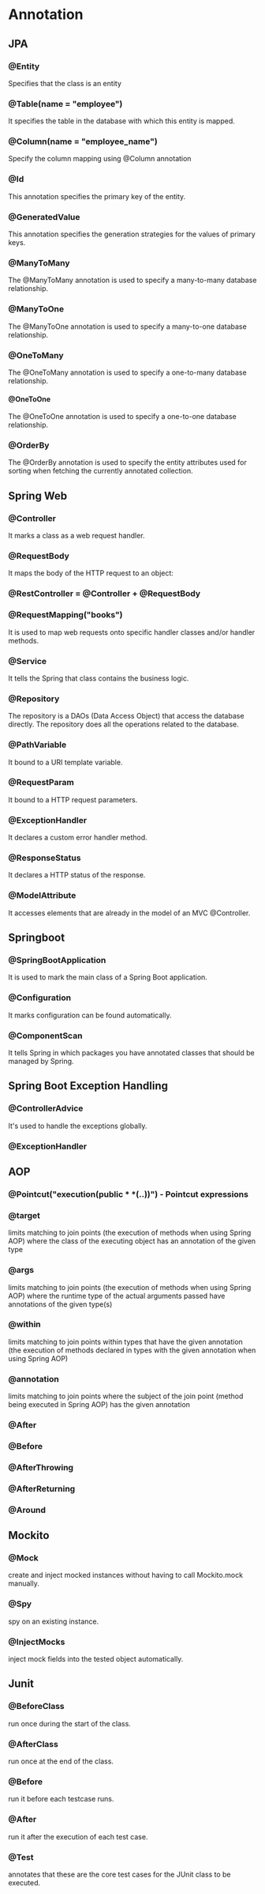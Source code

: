 # Annotation

## JPA
### @Entity
Specifies that the class is an entity
### @Table(name = "employee")
It specifies the table in the database with which this entity is mapped.
### @Column(name = "employee_name")
Specify the column mapping using @Column annotation
### @Id
This annotation specifies the primary key of the entity.
### @GeneratedValue
This annotation specifies the generation strategies for the values of primary keys.
### @ManyToMany
The @ManyToMany annotation is used to specify a many-to-many database relationship.
### @ManyToOne
The @ManyToOne annotation is used to specify a many-to-one database relationship.
### @OneToMany
The @OneToMany annotation is used to specify a one-to-many database relationship.
#### @OneToOne
The @OneToOne annotation is used to specify a one-to-one database relationship.
### @OrderBy
The @OrderBy annotation is used to specify the entity attributes used for sorting when fetching the currently annotated collection.
## Spring Web
### @Controller
It marks a class as a web request handler.
### @RequestBody
It maps the body of the HTTP request to an object:
### @RestController = @Controller + @RequestBody
### @RequestMapping("books")
It is used to map web requests onto specific handler classes and/or handler methods.
### @Service
It tells the Spring that class contains the business logic.
### @Repository
The repository is a DAOs (Data Access Object) that access the database directly. The repository does all the operations related to the database.
### @PathVariable
It bound to a URI template variable.
### @RequestParam
It bound to a HTTP request parameters.
### @ExceptionHandler
It declares a custom error handler method.
### @ResponseStatus
It declares a HTTP status of the response.
### @ModelAttribute
It accesses elements that are already in the model of an MVC @Controller.

## Springboot
### @SpringBootApplication
It is used to mark the main class of a Spring Boot application.
### @Configuration
It marks configuration can be found automatically.
### @ComponentScan
It tells Spring in which packages you have annotated classes that should be managed by Spring.

## Spring Boot Exception Handling
### @ControllerAdvice
It's used to handle the exceptions globally.
### @ExceptionHandler

## AOP
### @Pointcut("execution(public * *(..))") - Pointcut expressions
### @target 
limits matching to join points (the execution of methods when using Spring AOP) where the class of the executing object has an annotation of the given type
### @args 
limits matching to join points (the execution of methods when using Spring AOP) where the runtime type of the actual arguments passed have annotations of the given type(s)
### @within
limits matching to join points within types that have the given annotation (the execution of methods declared in types with the given annotation when using Spring AOP)
### @annotation 
limits matching to join points where the subject of the join point (method being executed in Spring AOP) has the given annotation
### @After
### @Before
### @AfterThrowing
### @AfterReturning
### @Around

## Mockito
### @Mock
create and inject mocked instances without having to call Mockito.mock manually.
### @Spy
spy on an existing instance.
### @InjectMocks
inject mock fields into the tested object automatically.

## Junit
### @BeforeClass
run once during the start of the class.
### @AfterClass
run once at the end of the class.
###  @Before
run it before each testcase runs.
### @After
run it after the execution of each test case.
###  @Test
annotates that these are the core test cases for the JUnit class to be executed.